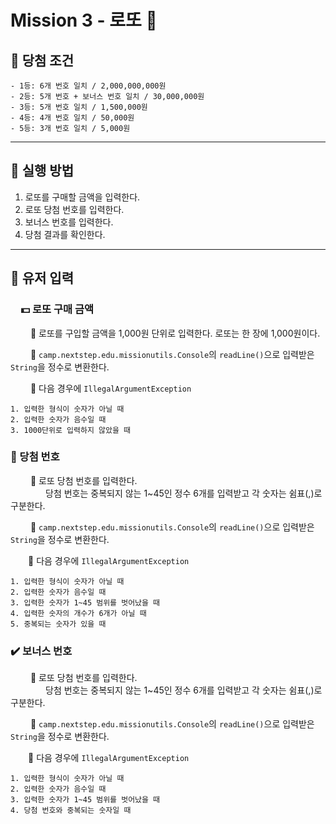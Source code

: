 # Mission 3 - 로또 🤑

## 🏅 당첨 조건

    - 1등: 6개 번호 일치 / 2,000,000,000원
    - 2등: 5개 번호 + 보너스 번호 일치 / 30,000,000원
    - 3등: 5개 번호 일치 / 1,500,000원
    - 4등: 4개 번호 일치 / 50,000원
    - 5등: 3개 번호 일치 / 5,000원

-----

## 👾 실행 방법

1. 로또를 구매할 금액을 입력한다.
2. 로또 당첨 번호를 입력한다.
3. 보너스 번호를 입력한다.
4. 당첨 결과를 확인한다.



-----

## 🙋 유저 입력

### &emsp;💵 로또 구매 금액

&emsp;&emsp; 🔸 로또를 구입할 금액을 1,000원 단위로 입력한다. 로또는 한 장에 1,000원이다.

&emsp;&emsp; 🔸 `camp.nextstep.edu.missionutils.Console`의 `readLine()`으로 입력받은 `String`을 정수로 변환한다.

&emsp;&emsp; 🚫 다음 경우에 `IllegalArgumentException`

```
1. 입력한 형식이 숫자가 아닐 때
2. 입력한 숫자가 음수일 때
3. 1000단위로 입력하지 않았을 때
```

### 🔢 당첨 번호

&emsp;&emsp; 🔸 로또 당첨 번호를 입력한다.  
&emsp;&emsp;&emsp;&emsp;당첨 번호는 중복되지 않는 1~45인 정수 6개를 입력받고 각 숫자는 쉼표(,)로 구분한다.

&emsp;&emsp; 🔸 `camp.nextstep.edu.missionutils.Console`의 `readLine()`으로 입력받은 `String`을 정수로 변환한다.

&emsp;&emsp;🚫 다음 경우에 `IllegalArgumentException`

```
1. 입력한 형식이 숫자가 아닐 때
2. 입력한 숫자가 음수일 때
3. 입력한 숫자가 1~45 범위를 벗어났을 때
4. 입력한 숫자의 개수가 6개가 아닐 때
5. 중복되는 숫자가 있을 때
```

### ✔️ 보너스 번호

&emsp;&emsp; 🔸 로또 당첨 번호를 입력한다.  
&emsp;&emsp;&emsp;&emsp;당첨 번호는 중복되지 않는 1~45인 정수 6개를 입력받고 각 숫자는 쉼표(,)로 구분한다.

&emsp;&emsp; 🔸 `camp.nextstep.edu.missionutils.Console`의 `readLine()`으로 입력받은 `String`을 정수로 변환한다.

&emsp;&emsp;🚫 다음 경우에 `IllegalArgumentException`

```
1. 입력한 형식이 숫자가 아닐 때
2. 입력한 숫자가 음수일 때
3. 입력한 숫자가 1~45 범위를 벗어났을 때
4. 당첨 번호와 중복되는 숫자일 때
```


